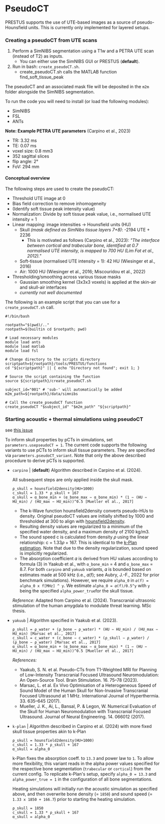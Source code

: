 # PseudoCT

PRESTUS supports the use of UTE-based images as a source of pseudo-Hounsfield units. 
This is currently only implemented for layered setups.

### Creating a pseudoCT from UTE scans

1) Perform a SimNIBS segmentation using a T1w and a PETRA UTE scan (instead of T2) as inputs. 
    - You can either use the SimNIBS GUI or PRESTUS (**default**).
2) Run in bash: `create_pseudoCT.sh`.
    - create_pseudoCT.sh calls the MATLAB function find_soft_tissue_peak

The pseudoCT and an associated mask file will be deposited in the `m2m` folder alongside the SimNIBS segmentation. 

To run the code you will need to install (or load the following modules):
- SimNIBS
- FSL
- ANTs

**Note: Example PETRA UTE parameters** (Carpino et al., 2023)

- TR: 3.32 ms
- TE: 0.07 ms
- voxel size: 0.8 mm3
- 352 sagittal slices
- flip angle: 2°
- FoV: 294 mm

#### Conceptual overview

The following steps are used to create the pseudoCT:

- Threshold UTE image at 0
- Bias field correction to remove inhomogeneity
- (Identify soft tissue peak intensity value)
- Normalization: Divide by soft tissue peak value, i.e., normalised UTE intensity = 1
- Linear mapping: image intensities -> Hounsfield units (HU)
    - Skull *(mask defined as SimNibs tissue layers 7+8)*: -2194 UTE + 2236
        - This is motivated as follows (Carpino et al., 2023): *"The interface between cortical and trabecular bone, identified at 0.7 normalised UTE intensity, is mapped to 700 HU (Lim Fat et al., 2012)."*
    - Soft-tissue (normalised UTE intensity = 1): 42 HU (Wiesinger et al., 2016)
    - Air: 1000 HU (Wiesinger et al., 2016; Miscouridou et al., 2022)
- Thresholding/smoothing across various tissue masks
    - Gaussian smoothing kernel (3x3x3 voxels) is applied at the skin-air and skull-air interfaces
    - *currently not well documented*

The following is an example script that you can use for a `create_pseudoCT.sh` call.

```
#!/bin/bash

rootpath="$(pwd)/.."
rootpath=$(builtin cd $rootpath; pwd)

# Load necessary modules
module load ants
module load matlab
module load fsl

# Change directory to the scripts directory
scriptpath=${rootpath}/tools/PRESTUS/functions
cd "${scriptpath}" || { echo "Directory not found"; exit 1; }

# Source the script containing the function
source ${scriptpath}/create_pseudoCT.sh

subject_id="001" # 'sub-' will automatically be added
m2m_path=${rootpath}/data/simnibs

# Call the create_pseudoCT function
create_pseudoCT "$subject_id" "$m2m_path" "${scriptpath}"
```

### Starting acoustic + thermal simulations using pseudoCT

see [this issue](https://github.com/Donders-Institute/PRESTUS/issues/43)

To inform skull properties by pCTs in simulations, set `parameters.usepseudoCT = 1`.
The current code supports the following variants to use pCTs to inform skull tissue parameters.
They are specified via `parameters.pseudoCT_variant`.
Note that only the above described procedure to derive pCTs is supported.

- `carpino` | (**default**) Algorithm described in Carpino et al. (2024). <br>

    All subsequent steps are only applied inside the skull mask.

    ```
    ρ_skull = hounsfield2density(HU+1000)
    c_skull = 1.33 * ρ_skull + 167
    α_skull = α_bone_min + (α_bone_max − α_bone_min) * (1 − (HU − HU_min) / (HU_max − HU_min))^0.5 [Mueller et al., 2017]
    ```

    - The k-Wave function hounsfield2density converts pseudo-HUs to density. Original pseudoCT values are initially shifted by 1000 and thresholded at 300 to align with [hounsfield2density](http://www.k-wave.org/documentation/hounsfield2density.php). 
    - Resulting density values are regularized to a minimum of the specified water density, and a maximum density of 2100 kg/m3. 
    - The sound speed c is calculated from density 𝜌 using the linear relationship: c = 1.33𝜌 + 167. This is identical to the [k-Plan estimation](https://dispatch.k-plan.io/static/docs/simulation-pipeline.html#evaluating-plans). Note that due to the density regularization, sound speed is implicitly regularized.
    - The absorption coefficient 𝛼 is derived from HU values according to formula (3) in Yaakub et al., with `α_bone_min` = 4 and `α_bone_max` = 8.7. For both `carpino` and `yakuub` variants, 𝛼 is bounded based on estimates made at 500 kHz (i.e., 𝛼(f); see Aubry, J.-F., 2022 for prior benchmark simulations). However, we require ```alpha_0``` in ```𝛼(f) = alpha_0 x f[MHz] ^ y```. We estimate ```alpha_0 = 𝛼(f)/0.5^y``` with  ```y``` being the specified ```alpha_power_true```for the skull tissue. 

    *Reference:* Adapted from Carpino et al. (2024). Transcranial ultrasonic stimulation of the human amygdala to modulate threat learning. MSc thesis.

- `yakuub` | Algorithm specified in Yaakub et al. (2023). <br>

    ```
    ρ_skull = ρ_water + (ρ_bone − ρ_water) * (HU − HU_min) / (HU_max − HU_min) [Marsac et al., 2017]
    c_skull = c_water + (c_bone − c_water) * (ρ_skull − ρ_water) / (ρ_bone − ρ_water) [Marsac et al., 2017]
    α_skull = α_bone_min + (α_bone_max − α_bone_min) * (1 − (HU − HU_min) / (HU_max − HU_min))^0.5 [Mueller et al., 2017]
    ```

    *References:* 
    - Yaakub, S. N. et al. Pseudo-CTs from T1-Weighted MRI for Planning of Low-Intensity Transcranial Focused Ultrasound Neuromodulation: An Open-Source Tool. Brain Stimulation. 16. 75–78 (2023). 
    - Marsac, L. et al. Ex Vivo Optimisation of a Heterogeneous Speed of Sound Model of the Human Skull for Non-Invasive Transcranial Focused Ultrasound at 1 MHz. International Journal of Hyperthermia. 33. 635–645 (2017).
    - Mueller, J. K., Ai, L., Bansal, P. & Legon, W. Numerical Evaluation of the Skull for Human Neuromodulation with Transcranial Focused Ultrasound. Journal of Neural Engineering. 14. 066012 (2017).

- `k-plan` | Algorithm described in Carpino et al. (2024) with more fixed skull tissue properties akin to k-Plan <br>

    ```
    ρ_skull = hounsfield2density(HU+1000)
    c_skull = 1.33 * ρ_skull + 167
    α_skull = alpha_0
    ```

    k-Plan fixes the absorption coeff. to `13.3` and power law to `1`. To allow more flexibility, this variant reads in the alpha power values specified for the respective bone segmentation (`trabecular` or `cortical`) from the current config. To replicate k-Plan's setup, specify `alpha_0 = 13.3` and `alpha_power_true = 1` in the configuration of all bone segmentations.
    
    Heating simulations will initially run the acoustic simulation as specified above, and then overwrite bone density (= `1850`) and sound speed (= `1.33 x 1850 + 166.7`) prior to starting the heating simulation.

    ```
    ρ_skull = 1850
    c_skull = 1.33 * ρ_skull + 167
    α_skull = alpha_0
    ```


